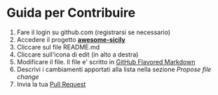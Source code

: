 # Guida per Contribuire

1. Fare il login su github.com (registrarsi se necessario)
2. Accedere il progetto [**awesome-sicily**](https://github.com/sic2/awesome-sicily)
3. Cliccare sul file README.md 
4. Cliccare sull'icona di edit (in alto a destra)
5. Modificare il file. Il file e' scritto in [GitHub Flavored Markdown](https://help.github.com/articles/github-flavored-markdown/)
6. Descrivi i cambiamenti apportati alla lista nella sezione *Propose file change*
7. Invia la tua [Pull Request](https://help.github.com/articles/using-pull-requests/)
